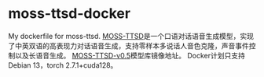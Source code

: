# moss-ttsd-docker
My dockerfile for moss-ttsd.
[MOSS-TTSD](https://github.com/OpenMOSS/MOSS-TTSD)是一个口语对话语音生成模型，实现了中英双语的高表现力对话语音生成，支持零样本多说话人音色克隆，声音事件控制以及长语音生成。
[MOSS-TTSD-v0.5](https://hf-mirror.com/fnlp/MOSS-TTSD-v0.5)模型库镜像地址。
Docker计划只支持Debian 13，torch 2.7.1+cuda128。
